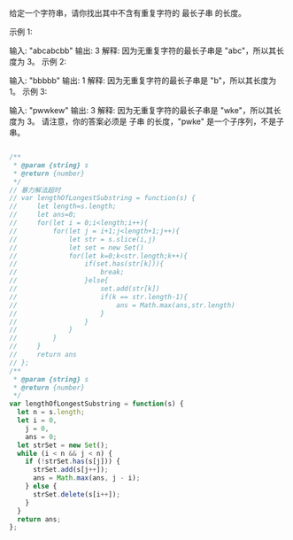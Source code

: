 给定一个字符串，请你找出其中不含有重复字符的 最长子串 的长度。

示例 1:

输入: "abcabcbb"
输出: 3 
解释: 因为无重复字符的最长子串是 "abc"，所以其长度为 3。
示例 2:

输入: "bbbbb"
输出: 1
解释: 因为无重复字符的最长子串是 "b"，所以其长度为 1。
示例 3:

输入: "pwwkew"
输出: 3
解释: 因为无重复字符的最长子串是 "wke"，所以其长度为 3。
     请注意，你的答案必须是 子串 的长度，"pwke" 是一个子序列，不是子串。

```javascript

/**
 * @param {string} s
 * @return {number}
 */
// 暴力解法超时
// var lengthOfLongestSubstring = function(s) {
//     let length=s.length;
//     let ans=0;
//     for(let i = 0;i<length;i++){
//         for(let j = i+1;j<length+1;j++){
//             let str = s.slice(i,j)
//             let set = new Set()
//             for(let k=0;k<str.length;k++){
//                 if(set.has(str[k])){
//                     break;
//                 }else{
//                     set.add(str[k])
//                     if(k == str.length-1){
//                         ans = Math.max(ans,str.length)
//                     }
//                 }
//             }
//         }
//     }
//     return ans
// };
/**
 * @param {string} s
 * @return {number}
 */
var lengthOfLongestSubstring = function(s) {
  let n = s.length;
  let i = 0,
    j = 0,
    ans = 0;
  let strSet = new Set();
  while (i < n && j < n) {
    if (!strSet.has(s[j])) {
      strSet.add(s[j++]);
      ans = Math.max(ans, j - i);
    } else {
      strSet.delete(s[i++]);
    }
  }
  return ans;
};
```
